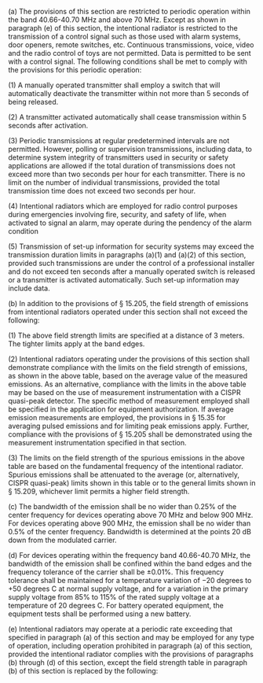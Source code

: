 (a) The provisions of this section are restricted to periodic operation within the band 40.66-40.70 MHz and above 70 MHz. Except as shown in paragraph (e) of this section, the intentional radiator is restricted to the transmission of a control signal such as those used with alarm systems, door openers, remote switches, etc. Continuous transmissions, voice, video and the radio control of toys are not permitted. Data is permitted to be sent with a control signal. The following conditions shall be met to comply with the provisions for this periodic operation:

(1) A manually operated transmitter shall employ a switch that will automatically deactivate the transmitter within not more than 5 seconds of being released.

(2) A transmitter activated automatically shall cease transmission within 5 seconds after activation.

(3) Periodic transmissions at regular predetermined intervals are not permitted. However, polling or supervision transmissions, including data, to determine system integrity of transmitters used in security or safety applications are allowed if the total duration of transmissions does not exceed more than two seconds per hour for each transmitter. There is no limit on the number of individual transmissions, provided the total transmission time does not exceed two seconds per hour.

(4) Intentional radiators which are employed for radio control purposes during emergencies involving fire, security, and safety of life, when activated to signal an alarm, may operate during the pendency of the alarm condition

(5) Transmission of set-up information for security systems may exceed the transmission duration limits in paragraphs (a)(1) and (a)(2) of this section, provided such transmissions are under the control of a professional installer and do not exceed ten seconds after a manually operated switch is released or a transmitter is activated automatically. Such set-up information may include data.

(b) In addition to the provisions of § 15.205, the field strength of emissions from intentional radiators operated under this section shall not exceed the following:
                                    

(1) The above field strength limits are specified at a distance of 3 meters. The tighter limits apply at the band edges.

(2) Intentional radiators operating under the provisions of this section shall demonstrate compliance with the limits on the field strength of emissions, as shown in the above table, based on the average value of the measured emissions. As an alternative, compliance with the limits in the above table may be based on the use of measurement instrumentation with a CISPR quasi-peak detector. The specific method of measurement employed shall be specified in the application for equipment authorization. If average emission measurements are employed, the provisions in § 15.35 for averaging pulsed emissions and for limiting peak emissions apply. Further, compliance with the provisions of § 15.205 shall be demonstrated using the measurement instrumentation specified in that section.

(3) The limits on the field strength of the spurious emissions in the above table are based on the fundamental frequency of the intentional radiator. Spurious emissions shall be attenuated to the average (or, alternatively, CISPR quasi-peak) limits shown in this table or to the general limits shown in § 15.209, whichever limit permits a higher field strength.

(c) The bandwidth of the emission shall be no wider than 0.25% of the center frequency for devices operating above 70 MHz and below 900 MHz. For devices operating above 900 MHz, the emission shall be no wider than 0.5% of the center frequency. Bandwidth is determined at the points 20 dB down from the modulated carrier.

(d) For devices operating within the frequency band 40.66-40.70 MHz, the bandwidth of the emission shall be confined within the band edges and the frequency tolerance of the carrier shall be ±0.01%. This frequency tolerance shall be maintained for a temperature variation of −20 degrees to +50 degrees C at normal supply voltage, and for a variation in the primary supply voltage from 85% to 115% of the rated supply voltage at a temperature of 20 degrees C. For battery operated equipment, the equipment tests shall be performed using a new battery.

(e) Intentional radiators may operate at a periodic rate exceeding that specified in paragraph (a) of this section and may be employed for any type of operation, including operation prohibited in paragraph (a) of this section, provided the intentional radiator complies with the provisions of paragraphs (b) through (d) of this section, except the field strength table in paragraph (b) of this section is replaced by the following:


